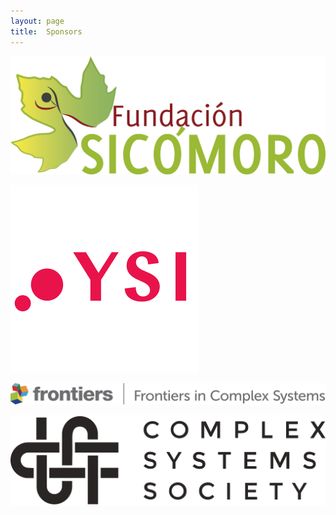 ```yaml
---
layout: page
title:  Sponsors
---
```


[![Logo from Fundación Sicomoro](/assets/image25/Sicomoro_logo.png 'Fundación Sicomoro')](https://www.fundacionsicomoro.org/)

[![Young Scholars Initiative from the Institute of New Economic Thinking](/assets/image25/ysi.png 'YSI')](https://ysi.ineteconomics.org/)

[![Frontiers in Complex Systems' logo](/assets/image25/frontiers_logo.png 'Frontiers in Complex Systems')](https://www.frontiersin.org/journals/complex-systems)

[![Complex Systems Society logo](/assets/image25/CSS_logo.png 'Complex Systems Society')](https://cssociety.org/)